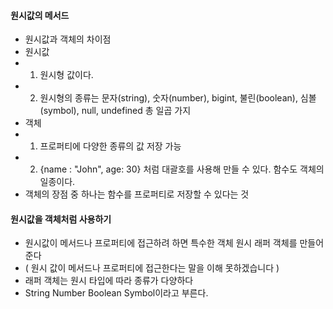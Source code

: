 #### 원시값의 메서드
  * 원시값과 객체의 차이점
  * 원시값 
  * 1. 원시형 값이다.
  * 2. 원시형의 종류는 문자(string), 숫자(number), bigint, 불린(boolean), 심볼(symbol), null, undefined 총 일곱 가지
  * 객체 
  * 1. 프로퍼티에 다양한 종류의 값 저장 가능
  * 2. {name : "John", age: 30} 처럼 대괄호를 사용해 만들 수 있다. 함수도 객체의 일종이다.
  * 객체의 장점 중 하나는 함수를 프로퍼티로 저장할 수 있다는 것

#### 원시값을 객체처럼 사용하기
  * 원시값이 메서드나 프로퍼티에 접근하려 하면 특수한 객체 원시 래퍼 객체를 만들어 준다
  * ( 원시 값이 메서드나 프로퍼티에 접근한다는 말을 이해 못하겠습니다 ) 
  * 래퍼 객체는 원시 타입에 따라 종류가 다양하다 
  * String Number Boolean Symbol이라고 부른다. 
